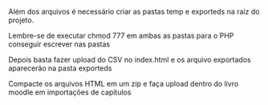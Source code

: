 Além dos arquivos é necessário criar as pastas temp e exporteds na raiz do projeto.

Lembre-se de executar chmod 777 em ambas as pastas para o PHP conseguir escrever nas pastas

Depois basta fazer upload do CSV no index.html e os arquivo exportados aparecerão na pasta exporteds

Compacte os arquivos HTML em um zip e faça upload dentro do livro moodle em importações de capitulos
